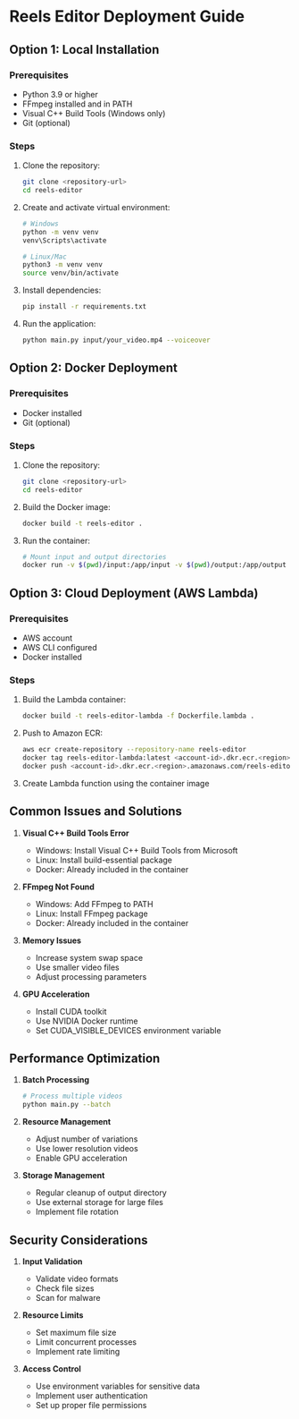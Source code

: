 # Reels Editor Deployment Guide

## Option 1: Local Installation

### Prerequisites
- Python 3.9 or higher
- FFmpeg installed and in PATH
- Visual C++ Build Tools (Windows only)
- Git (optional)

### Steps
1. Clone the repository:
   ```bash
   git clone <repository-url>
   cd reels-editor
   ```

2. Create and activate virtual environment:
   ```bash
   # Windows
   python -m venv venv
   venv\Scripts\activate

   # Linux/Mac
   python3 -m venv venv
   source venv/bin/activate
   ```

3. Install dependencies:
   ```bash
   pip install -r requirements.txt
   ```

4. Run the application:
   ```bash
   python main.py input/your_video.mp4 --voiceover
   ```

## Option 2: Docker Deployment

### Prerequisites
- Docker installed
- Git (optional)

### Steps
1. Clone the repository:
   ```bash
   git clone <repository-url>
   cd reels-editor
   ```

2. Build the Docker image:
   ```bash
   docker build -t reels-editor .
   ```

3. Run the container:
   ```bash
   # Mount input and output directories
   docker run -v $(pwd)/input:/app/input -v $(pwd)/output:/app/output reels-editor input/your_video.mp4 --voiceover
   ```

## Option 3: Cloud Deployment (AWS Lambda)

### Prerequisites
- AWS account
- AWS CLI configured
- Docker installed

### Steps
1. Build the Lambda container:
   ```bash
   docker build -t reels-editor-lambda -f Dockerfile.lambda .
   ```

2. Push to Amazon ECR:
   ```bash
   aws ecr create-repository --repository-name reels-editor
   docker tag reels-editor-lambda:latest <account-id>.dkr.ecr.<region>.amazonaws.com/reels-editor:latest
   docker push <account-id>.dkr.ecr.<region>.amazonaws.com/reels-editor:latest
   ```

3. Create Lambda function using the container image

## Common Issues and Solutions

1. **Visual C++ Build Tools Error**
   - Windows: Install Visual C++ Build Tools from Microsoft
   - Linux: Install build-essential package
   - Docker: Already included in the container

2. **FFmpeg Not Found**
   - Windows: Add FFmpeg to PATH
   - Linux: Install FFmpeg package
   - Docker: Already included in the container

3. **Memory Issues**
   - Increase system swap space
   - Use smaller video files
   - Adjust processing parameters

4. **GPU Acceleration**
   - Install CUDA toolkit
   - Use NVIDIA Docker runtime
   - Set CUDA_VISIBLE_DEVICES environment variable

## Performance Optimization

1. **Batch Processing**
   ```bash
   # Process multiple videos
   python main.py --batch
   ```

2. **Resource Management**
   - Adjust number of variations
   - Use lower resolution videos
   - Enable GPU acceleration

3. **Storage Management**
   - Regular cleanup of output directory
   - Use external storage for large files
   - Implement file rotation

## Security Considerations

1. **Input Validation**
   - Validate video formats
   - Check file sizes
   - Scan for malware

2. **Resource Limits**
   - Set maximum file size
   - Limit concurrent processes
   - Implement rate limiting

3. **Access Control**
   - Use environment variables for sensitive data
   - Implement user authentication
   - Set up proper file permissions 